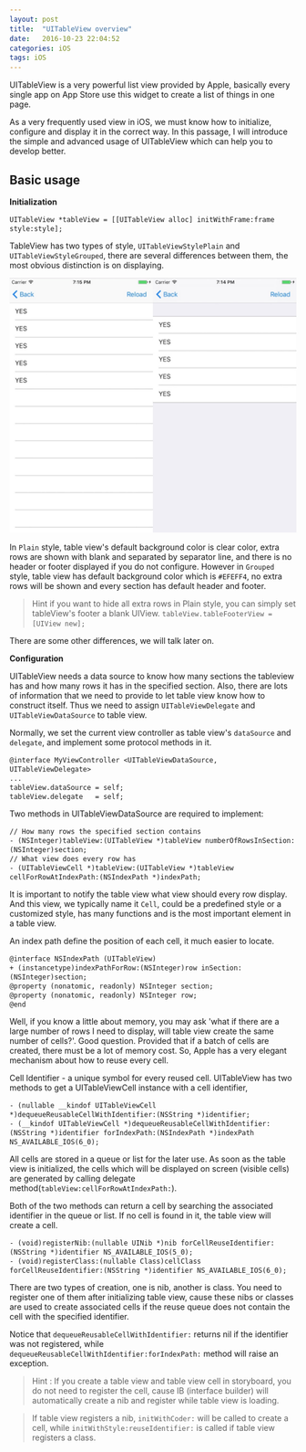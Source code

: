 ```yaml
---
layout: post
title:  "UITableView overview"
date:   2016-10-23 22:04:52
categories: iOS
tags: iOS
---
```


UITableView is a very powerful list view provided by Apple, basically every single app on App Store use this widget to create a list of things in one page.

As a very frequently used view in iOS, we must know how to initialize, configure and display it in the correct way. In this passage, I will introduce the simple and advanced usage of UITableView which can help you to develop better.

## Basic usage

**Initialization**

```
UITableView *tableView = [[UITableView alloc] initWithFrame:frame style:style];
```

TableView has two types of style, `UITableViewStylePlain` and `UITableViewStyleGrouped`, there are several differences between them, the most obvious distinction is on displaying.

![](/images/uitableview-overview/diff_of_table_view_style.jpg)

In `Plain` style, table view's default background color is clear color, extra rows are shown with blank and separated by separator line, and there is no header or footer displayed if you do not configure.
However in `Grouped` style, table view has default background color which is `#EFEFF4`, no extra rows will be shown and every section has default header and footer.

> Hint
> if you want to hide all extra rows in Plain style, you can simply set tableView's footer a blank UIView.
> `tableView.tableFooterView = [UIView new];`

There are some other differences, we will talk later on.

**Configuration**

UITableView needs a data source to know how many sections the tableview has and how many rows it has in the specified section. Also, there are lots of information that we need to provide to let table view know how to construct itself. Thus we need to assign `UITableViewDelegate` and `UITableViewDataSource` to table view.

Normally, we set the current view controller as table view's `dataSource` and `delegate`, and implement some protocol methods in it.

```
@interface MyViewController <UITableViewDataSource, UITableViewDelegate>
...
tableView.dataSource = self;
tableView.delegate   = self;
```

Two methods in UITableViewDataSource are required to implement:

```
// How many rows the specified section contains
- (NSInteger)tableView:(UITableView *)tableView numberOfRowsInSection:(NSInteger)section;
// What view does every row has
- (UITableViewCell *)tableView:(UITableView *)tableView cellForRowAtIndexPath:(NSIndexPath *)indexPath;
```

It is important to notify the table view what view should every row display. 
And this view, we typically name it `Cell`, could be a predefined style or a customized style, has many functions and is the most important element in a table view.

An index path define the position of each cell, it much easier to locate.

```
@interface NSIndexPath (UITableView)
+ (instancetype)indexPathForRow:(NSInteger)row inSection:(NSInteger)section;
@property (nonatomic, readonly) NSInteger section;
@property (nonatomic, readonly) NSInteger row;
@end
```

Well, if you know a little about memory, you may ask 'what if there are a large number of rows I need to display, will table view create the same number of cells?'.
Good question. Provided that if a batch of cells are created, there must be a lot of memory cost. So, Apple has a very elegant mechanism about how to reuse every cell.

Cell Identifier - a unique symbol for every reused cell. UITableView has two methods to get a UITableViewCell instance with a cell identifier,

```
- (nullable __kindof UITableViewCell *)dequeueReusableCellWithIdentifier:(NSString *)identifier;
- (__kindof UITableViewCell *)dequeueReusableCellWithIdentifier:(NSString *)identifier forIndexPath:(NSIndexPath *)indexPath NS_AVAILABLE_IOS(6_0);
```

All cells are stored in a queue or list for the later use. As soon as the table view is initialized, the cells which will be displayed on screen (visible cells) are generated by calling delegate method(`tableView:cellForRowAtIndexPath:`).

Both of the two methods can return a cell by searching the associated identifier in the queue or list. If no cell is found in it, the table view will create a cell. 

```
- (void)registerNib:(nullable UINib *)nib forCellReuseIdentifier:(NSString *)identifier NS_AVAILABLE_IOS(5_0);
- (void)registerClass:(nullable Class)cellClass forCellReuseIdentifier:(NSString *)identifier NS_AVAILABLE_IOS(6_0);
```

There are two types of creation, one is nib, another is class. You need to register one of them after initializing table view, cause these nibs or classes are used to create associated cells if the reuse queue does not contain the cell with the specified identifier.

Notice that `dequeueReusableCellWithIdentifier:` returns nil if the identifier was not registered, while `dequeueReusableCellWithIdentifier:forIndexPath:` method will raise an exception.

> Hint : If you create a table view and table view cell in storyboard, you do not need to register the cell, cause IB (interface builder) will automatically create a nib and register while table view is loading.

> If table view registers a nib, `initWithCoder:` will be called to create a cell, while `initWithStyle:reuseIdentifier:` is called if table view registers a class.







